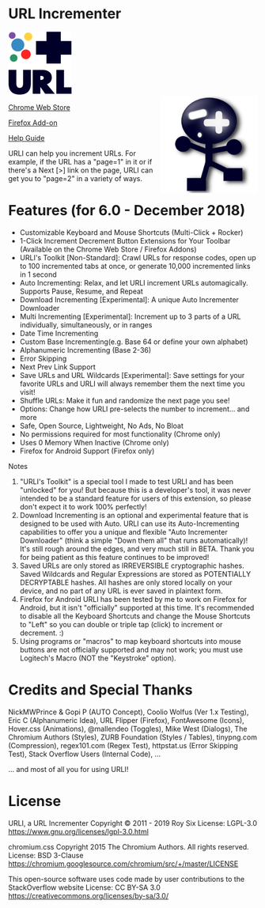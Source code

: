 # URL Incrementer

![URL Incrementer](_assets/img/128-default.png?raw=true "URL Incrementer")
<br>
<img src="https://raw.githubusercontent.com/roysix/url-incrementer/master/_assets/svg/urli.svg?sanitize=true" width="196" height="196" align="right" title="URLI">

[Chrome Web Store](https://chrome.google.com/webstore/detail/url-incrementer/hjgllnccfndbjbedlecgdedlikohgbko)

[Firefox Add-on](https://addons.mozilla.org/firefox/addon/url-incrementer)

[Help Guide](https://github.com/roysix/url-incrementer/wiki/Help)

URLI can help you increment URLs. For example, if the URL has a "page=1" in it or if there's a Next [>] link on the page, URLI can get you to "page=2" in a variety of ways.

# Features (for 6.0 - December 2018)
- Customizable Keyboard and Mouse Shortcuts (Multi-Click + Rocker)
- 1-Click Increment Decrement Button Extensions for Your Toolbar (Available on the Chrome Web Store / Firefox Addons)
- URLI's Toolkit [Non-Standard]: Crawl URLs for response codes, open up to 100 incremented tabs at once, or generate 10,000 incremented links in 1 second
- Auto Incrementing: Relax, and let URLI increment URLs automagically. Supports Pause, Resume, and Repeat
- Download Incrementing [Experimental]: A unique Auto Incrementer Downloader
- Multi Incrementing [Experimental]: Increment up to 3 parts of a URL individually, simultaneously, or in ranges
- Date Time Incrementing
- Custom Base Incrementing(e.g. Base 64 or define your own alphabet)
- Alphanumeric Incrementing (Base 2-36)
- Error Skipping
- Next Prev Link Support
- Save URLs and URL Wildcards [Experimental]: Save settings for your favorite URLs and URLI will always remember them the next time you visit!
- Shuffle URLs: Make it fun and randomize the next page you see!
- Options: Change how URLI pre-selects the number to increment... and more
- Safe, Open Source, Lightweight, No Ads, No Bloat
- No permissions required for most functionality (Chrome only)
- Uses 0 Memory When Inactive (Chrome only)
- Firefox for Android Support (Firefox only)

Notes
1. "URLI's Toolkit" is a special tool I made to test URLI and has been "unlocked" for you! But because this is a developer's tool, it was never intended to be a standard feature for users of this extension, so please don't expect it to work 100% perfectly!
2. Download Incrementing is an optional and experimental feature that is designed to be used with Auto. URLI can use its Auto-Incrementing capabilities to offer you a unique and flexible "Auto Incrementer Downloader" (think a simple "Down them all" that runs automatically)! It's still rough around the edges, and very much still in BETA. Thank you for being patient as this feature continues to be improved!
3. Saved URLs are only stored as IRREVERSIBLE cryptographic hashes. Saved Wildcards and Regular Expressions are stored as POTENTIALLY DECRYPTABLE hashes. All hashes are only stored locally on your device, and no part of any URL is ever saved in plaintext form.
4. Firefox for Android URLI has been tested by me to work on Firefox for Android, but it isn't "officially" supported at this time.
It's recommended to disable all the Keyboard Shortcuts and change the Mouse Shortcuts to "Left" so you can double or triple tap (click) to increment or decrement. :)
5. Using programs or "macros" to map keyboard shortcuts into mouse buttons are not officially supported and may not work; you must use Logitech's Macro (NOT the "Keystroke" option).


# Credits and Special Thanks
NickMWPrince & Gopi P (AUTO Concept), Coolio Wolfus (Ver 1.x Testing), Eric C (Alphanumeric Idea), URL Flipper (Firefox), FontAwesome (Icons), Hover.css (Animations), @mallendeo (Toggles), Mike West (Dialogs), The Chromium Authors (Styles), ZURB Foundation (Styles / Tables), tinypng.com (Compression), regex101.com (Regex Test), httpstat.us (Error Skipping Test), Stack Overflow Users (Internal Code), ...

... and most of all you for using URLI!

# License
URLI, a URL Incrementer
Copyright © 2011 - 2019 Roy Six
License: LGPL-3.0
https://www.gnu.org/licenses/lgpl-3.0.html

chromium.css
Copyright 2015 The Chromium Authors. All rights reserved.
License: BSD 3-Clause
https://chromium.googlesource.com/chromium/src/+/master/LICENSE

This open-source software uses code made by user contributions to the StackOverflow website
License: CC BY-SA 3.0
https://creativecommons.org/licenses/by-sa/3.0/